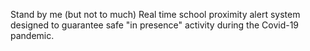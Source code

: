 Stand by me (but not to much)
Real time school proximity alert system designed to guarantee safe "in presence" activity during the Covid-19 pandemic.

